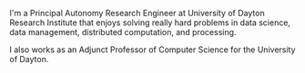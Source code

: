 
I'm a Principal Autonomy Research Engineer at University of Dayton Research Institute that enjoys solving really hard problems in data science, data management, distributed computation, and processing.

I also works as an Adjunct Professor of Computer Science for the University of Dayton.

<!--
**ktarplee/ktarplee** is a ✨ _special_ ✨ repository because its `README.md` (this file) appears on your GitHub profile.

Here are some ideas to get you started:

- 🔭 I’m currently working on ...
- 🌱 I’m currently learning ...
- 👯 I’m looking to collaborate on ...
- 🤔 I’m looking for help with ...
- 💬 Ask me about ...
- 📫 How to reach me: ...
- 😄 Pronouns: ...
- ⚡ Fun fact: ...
-->
